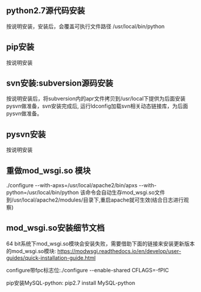 ## python2.7源代码安装 ##
按说明安装，安装后，会覆盖可执行文件路径 /usr/local/bin/python

## pip安装 ##
按说明安装

## svn安装:subversion源码安装 ##

按说明安装后，将subversion内的apr文件拷贝到/usr/local下提供为后面安装pysvn做准备，svn安装完成后, 运行ldconfig加载svn相关动态链接库，为后面pysvn做准备。

## pysvn安装 ##
按说明安装

##  重做mod_wsgi.so 模块 ##
./configure --with-apxs=/usr/local/apache2/bin/apxs --with-python=/usr/local/bin/python 
该命令会自动生存mod_wsgi.so文件到/usr/local/apache2/modules/目录下,重启apache就可生效(结合日志进行观察)

## mod_wsgi.so安装细节文档 ##
64 bit系统下mod_wsgi.so模块会安装失败，需要借助下面的链接来安装更新版本的mod_wsgi.so模块:
https://modwsgi.readthedocs.io/en/develop/user-guides/quick-installation-guide.html

configure带fpc标志位:./configure --enable-shared CFLAGS=-fPIC

pip安装MySQL-python: pip2.7 install MySQL-python
